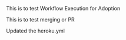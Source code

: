 This is to test Workflow Execution for Adoption

This is to test merging or PR

Updated the heroku.yml
